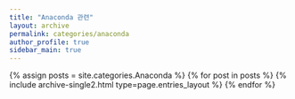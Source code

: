 ```yaml
---
title: "Anaconda 관련"
layout: archive
permalink: categories/anaconda
author_profile: true
sidebar_main: true
---
```



{% assign posts = site.categories.Anaconda %}
{% for post in posts %} {% include archive-single2.html type=page.entries_layout %} {% endfor %}